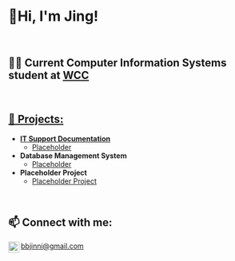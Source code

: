 <h1>👋Hi, I'm Jing! <br/>
<br />
<h2>🧑‍🎓  Current Computer Information Systems student at <a href="https://www.whatcom.edu/home"> WCC</h2>
<br />
<h2>🔭  Projects: </h2>
  
- <b>IT Support Documentation</b>
  - [Placeholder](https://github.com/Jing44/Jing44/blob/main/README.md)
- <b>Database Management System</b>
  - [Placeholder](https://github.com/Jing44/Jing44/blob/main/README.md) 
- <b>Placeholder Project</b>
  - [Placeholder Project](https://github.com/Jing44/Jing44/blob/main/README.md)
<br />
<h2> 📫 Connect with me:</h2>


<img align="left" width="22px" src="https://github.com/user-attachments/assets/5bdbf856-798e-402b-86ae-35255c692232" /> bbjinni@gmail.com


<!---
Jing44/Jing44 is a ✨ special ✨ repository because its `README.md` (this file) appears on your GitHub profile.
You can click the Preview link to take a look at your changes.
--->
